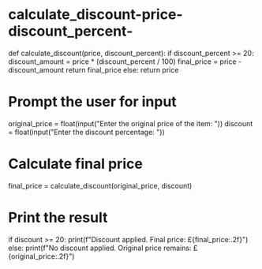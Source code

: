 # calculate_discount-price-discount_percent-
def calculate_discount(price, discount_percent):
    if discount_percent >= 20:
        discount_amount = price * (discount_percent / 100)
        final_price = price - discount_amount
        return final_price
    else:
        return price

# Prompt the user for input
original_price = float(input("Enter the original price of the item: "))
discount = float(input("Enter the discount percentage: "))

# Calculate final price
final_price = calculate_discount(original_price, discount)

# Print the result
if discount >= 20:
    print(f"Discount applied. Final price: £{final_price:.2f}")
else:
    print(f"No discount applied. Original price remains: £{original_price:.2f}")
